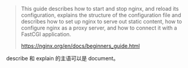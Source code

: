 > This guide describes how to start and stop nginx, and reload its configuration, explains the structure of the configuration file and describes how to set up nginx to serve out static content, how to configure nginx as a proxy server, and how to connect it with a FastCGI application.
>
> https://nginx.org/en/docs/beginners_guide.html

describe 和 explain 的主语可以是 document。